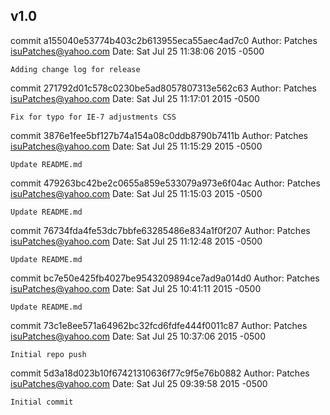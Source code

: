 ## v1.0

commit a155040e53774b403c2b613955eca55aec4ad7c0
Author: Patches <isuPatches@yahoo.com>
Date:   Sat Jul 25 11:38:06 2015 -0500

    Adding change log for release

commit 271792d01c578c0230be5ad8057807313e562c63
Author: Patches <isuPatches@yahoo.com>
Date:   Sat Jul 25 11:17:01 2015 -0500

    Fix for typo for IE-7 adjustments CSS

commit 3876e1fee5bf127b74a154a08c0ddb8790b7411b
Author: Patches <isuPatches@yahoo.com>
Date:   Sat Jul 25 11:15:29 2015 -0500

    Update README.md

commit 479263bc42be2c0655a859e533079a973e6f04ac
Author: Patches <isuPatches@yahoo.com>
Date:   Sat Jul 25 11:15:03 2015 -0500

    Update README.md

commit 76734fda4fe53dc7bbfe63285486e834a1f0f207
Author: Patches <isuPatches@yahoo.com>
Date:   Sat Jul 25 11:12:48 2015 -0500

    Update README.md

commit bc7e50e425fb4027be9543209894ce7ad9a014d0
Author: Patches <isuPatches@yahoo.com>
Date:   Sat Jul 25 10:41:11 2015 -0500

    Update README.md

commit 73c1e8ee571a64962bc32fcd6fdfe444f0011c87
Author: Patches <isuPatches@yahoo.com>
Date:   Sat Jul 25 10:37:06 2015 -0500

    Initial repo push

commit 5d3a18d023b10f67421310636f77c9f5e76b0882
Author: Patches <isuPatches@yahoo.com>
Date:   Sat Jul 25 09:39:58 2015 -0500

    Initial commit
